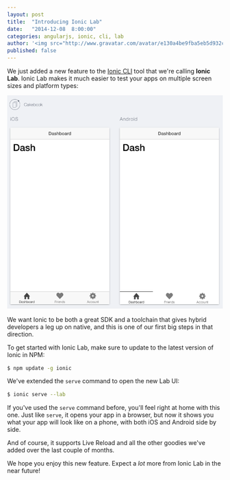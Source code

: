 ```yaml
---
layout: post
title:  "Introducing Ionic Lab"
date:   "2014-12-08  8:00:00"
categories: angularjs, ionic, cli, lab
author: '<img src="http://www.gravatar.com/avatar/e130a4be9fba5eb5d932c813fbe3a58d?s=48&amp;d=mm" class="author-icon"><a href="http://twitter.com/maxlynch" target="_blank">@maxlynch</a>'
published: false
---
```


We just added a new feature to the [Ionic CLI](http://ionicframework.com/getting-started) tool that we're calling __Ionic Lab__. Ionic Lab makes it much easier to test your apps on multiple screen sizes and platform types:

![Image](/img/blog/lab.png)

We want Ionic to be both a great SDK and a toolchain that gives hybrid developers a leg up on native, and this is one of our first big steps in that direction.

To get started with Ionic Lab, make sure to update to the latest version of Ionic in NPM:

```bash
$ npm update -g ionic
```


We've extended the `serve` command to open the new Lab UI:

```bash
$ ionic serve --lab
```

If you've used the `serve` command before, you'll feel right at home with this one. Just like `serve`, it opens
your app in a browser, but now it shows you what your app will look like on a phone, with both iOS and Android
side by side. 

And of course, it supports Live Reload and all the other goodies we've added over the last couple of months.

We hope you enjoy this new feature. Expect a *lot* more from Ionic Lab in the near future!
